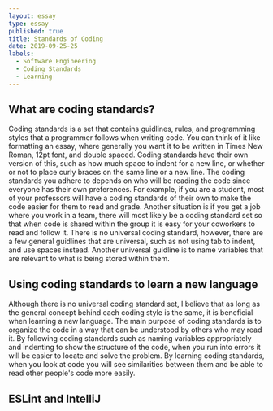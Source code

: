 ```yaml
---
layout: essay
type: essay
published: true
title: Standards of Coding
date: 2019-09-25-25
labels:
  - Software Engineering
  - Coding Standards
  - Learning
---
```

## **What are coding standards?**
Coding standards is a set that contains guidlines, rules, and programming styles that a programmer follows when writing code. You can think of it like formatting an essay, where generally you want it to be written in Times New Roman, 12pt font, and double spaced. Coding standards have their own version of this, such as how much space to indent for a new line, or whether or not to place curly braces on the same line or a new line. The coding standards you adhere to depends on who will be reading the code since everyone has their own preferences. For example, if you are a student, most of your professors will have a coding standards of their own to make the code easier for them to read and grade. Another situation is if you get a job where you work in a team, there will most likely be a coding standard set so that when code is shared within the group it is easy for your coworkers to read and follow it. There is no universal coding standard, however, there are a few general guidlines that are universal, such as not using tab to indent, and use spaces instead. Another universal guidline is to name variables that are relevant to what is being stored within them.

## **Using coding standards to learn a new language**
Although there is no universal coding standard set, I believe that as long as the general concept behind each coding style is the same, it is beneficial when learning a new language. The main purpose of coding standards is to organize the code in a way that can be understood by others who may read it. By following coding standards such as naming variables appropriately and indenting to show the structure of the code, when you run into errors it will be easier to locate and solve the problem. By learning coding standards, when you look at code you will see similarities between them and be able to read other people's code more easily. 

## **ESLint and IntelliJ**

